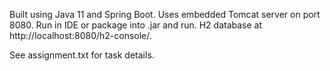 Built using Java 11 and Spring Boot. 
Uses embedded Tomcat server on port 8080. 
Run in IDE or package into .jar and run. 
H2 database at http://localhost:8080/h2-console/. 

See assignment.txt for task details.